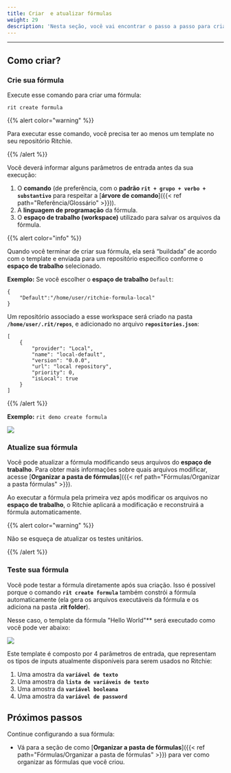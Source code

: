 ```yaml
---
title: Criar  e atualizar fórmulas
weight: 29
description: 'Nesta seção, você vai encontrar o passo a passo para criar e atualizar fórmulas no Ritchie.'
---
```


---

## **Como criar?**

### **Crie sua fórmula**

Execute esse comando para criar uma fórmula:

```text
rit create formula
```

{{% alert color="warning" %}}

Para executar esse comando, você precisa ter ao menos um template no seu repositório Ritchie.

{{% /alert %}}

Você deverá informar alguns parâmetros de entrada antes da sua execução:

1. O **comando** (de preferência, com o **padrão `rit + grupo + verbo + substantivo`** para respeitar a [**árvore de comando**]({{< ref path="Referência/Glossário" >}})).
2. A **linguagem de programação** da fórmula.
3. O **espaço de trabalho (workspace)** utilizado para salvar os arquivos da fórmula.

{{% alert color="info" %}}

Quando você terminar de criar sua fórmula, ela será “buildada” de acordo com o template e enviada para um repositório específico conforme o **espaço de trabalho** selecionado.

**Exemplo:** Se você escolher o **espaço de trabalho** `Default`:

```text
{
    "Default":"/home/user/ritchie-formula-local"
}
```

Um repositório associado a esse workspace será criado na pasta **`/home/user/.rit/repos`**, e adicionado no arquivo **`repositories.json`**:

```text
[
	{
		"provider": "Local",
		"name": "local-default",
		"version": "0.0.0",
		"url": "local repository",
		"priority": 0,
		"isLocal": true
	}
]
```

{{% /alert %}}

**Exemplo:** `rit demo create formula`

![](/shared/rit_create_formula.gif)

### **Atualize sua fórmula**

Você pode atualizar a fórmula modificando seus arquivos do **espaço de trabalho**.
Para obter mais informações sobre quais arquivos modificar, acesse [**Organizar a pasta de fórmulas**]({{< ref path="Fórmulas/Organizar a pasta fórmulas" >}}).

Ao executar a fórmula pela primeira vez após modificar os arquivos no **espaço de trabalho**, o Ritchie aplicará a modificação e reconstruirá a fórmula automaticamente.

{{% alert color="warning" %}}

Não se esqueça de atualizar os testes unitários.

{{% /alert %}}

### **Teste sua fórmula**

Você pode testar a fórmula diretamente após sua criação. Isso é possível porque o comando **`rit create formula`** também constrói a fórmula automaticamente (ela gera os arquivos executáveis da fórmula e os adiciona na pasta **.rit folder**).

Nesse caso, o template da fórmula "Hello World"** será executado como você pode ver abaixo:

![](/shared/rit_demo_hello-world.gif)

Este template é composto por 4 parâmetros de entrada, que representam os tipos de inputs atualmente disponíveis para serem usados no Ritchie:

1. Uma amostra da **`variável de texto`**
2. Uma amostra da **`lista de variáveis de texto`**
3. Uma amostra da **`variável booleana`**
4. Uma amostra da **`variável de password`** 

## **Próximos passos**

Continue configurando a sua fórmula:
- Vá para a seção de como [**Organizar a pasta de fórmulas**]({{< ref path="Fórmulas/Organizar a pasta de fórmulas" >}}) para ver como organizar as fórmulas que você criou.
